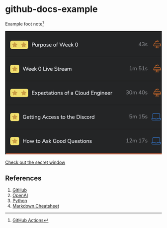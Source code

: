 # github-docs-example

Example foot note[^1]

![Image of favorites in browser](assets/test-photo.png)

[Check out the secret window](secret-window/hidden-garden.md)

## References
1. [GitHub](https://github.com) 
2. [OpenAI](https://github.com/openai)
3. [Python](https://github.com/python)
4. [Markdown Cheatsheet](https://github.com/adam-p/markdown-here/wiki/Markdown-Cheatsheet)
[^1]: [GitHub Actions](https://github.com/actions)
